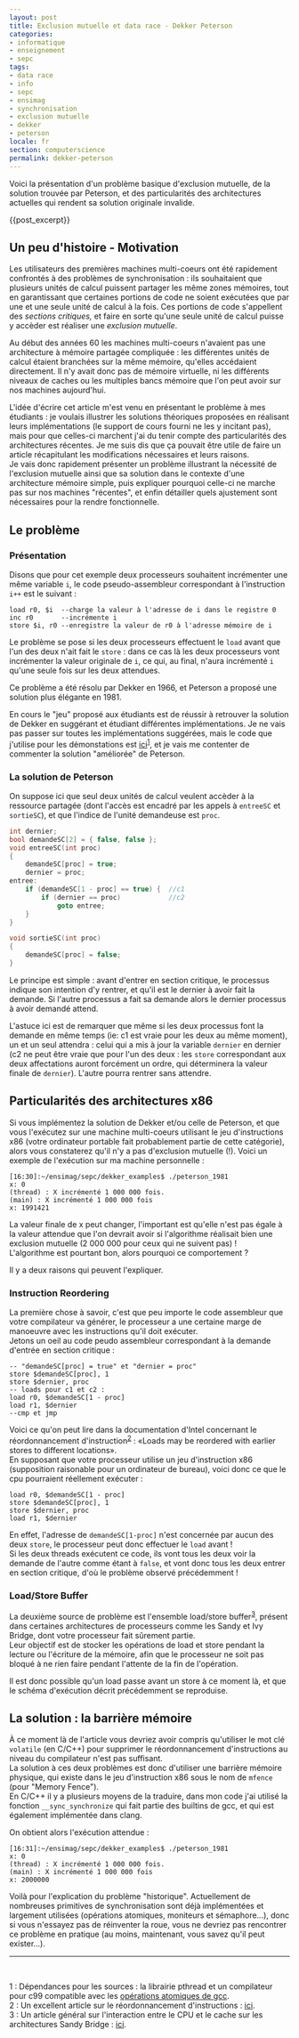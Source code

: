 ```yaml
---
layout: post
title: Exclusion mutuelle et data race - Dekker Peterson
categories:
- informatique
- enseignement
- sepc
tags:
- data race
- info
- sepc
- ensimag
- synchronisation
- exclusion mutuelle
- dekker
- peterson
locale: fr
section: computerscience
permalink: dekker-peterson
---
```


Voici la présentation d'un problème basique d'exclusion mutuelle, de la
solution trouvée par Peterson, et des particularités des architectures actuelles
qui rendent sa solution originale invalide.

{{post_excerpt}}

<h2>Un peu d'histoire - Motivation</h2>

Les utilisateurs des premières machines multi-coeurs ont été rapidement confrontés à des problèmes de synchronisation : ils souhaitaient que plusieurs unités de calcul puissent partager les même zones mémoires, tout en garantissant que certaines portions de code ne soient exécutées que par une et une seule unité de calcul à la fois. Ces portions de code s'appellent des <em>sections critiques,</em> et faire en sorte qu'une seule unité de calcul puisse y accèder est réaliser une <em>exclusion mutuelle</em>.


Au début des années 60 les machines multi-coeurs n'avaient pas une architecture à mémoire partagée compliquée : les différentes unités de calcul étaient branchées sur la même mémoire, qu'elles accédaient directement. Il n'y avait donc pas de mémoire virtuelle, ni les différents niveaux de caches ou les multiples bancs mémoire que l'on peut avoir sur nos machines aujourd'hui.


L'idée d'écrire cet article m'est venu en présentant le problème à mes étudiants : je voulais illustrer les solutions théoriques proposées en réalisant leurs implémentations (le support de cours fourni ne les y incitant pas), mais pour que celles-ci marchent j'ai du tenir compte des particularités des architectures récentes. Je me suis dis que ça pouvait être utile de faire un article récapitulant les modifications nécessaires et leurs raisons.<br />
Je vais donc rapidement présenter un problème illustrant la nécessité de l'exclusion mutuelle ainsi que sa solution dans le contexte d'une architecture mémoire simple, puis expliquer pourquoi celle-ci ne marche pas sur nos machines "récentes", et enfin détailler quels ajustement sont nécessaires pour la rendre fonctionnelle.


<h2>Le problème</h2>

<h3>Présentation</h3>


Disons que pour cet exemple deux processeurs souhaitent incrémenter une même variable <code>i</code>, le code pseudo-assembleur correspondant à l'instruction <code>i++</code> est le suivant :

```
load r0, $i  --charge la valeur à l'adresse de i dans le registre 0
inc r0       --incrémente i
store $i, r0 --enregistre la valeur de r0 à l'adresse mémoire de i
```



Le problème se pose si les deux processeurs effectuent le <code>load</code> avant que l'un des deux n'ait fait le <code>store</code> : dans ce cas là les deux processeurs vont incrémenter la valeur originale de <code>i</code>, ce qui, au final, n'aura incrémenté <code>i</code> qu'une seule fois sur les deux attendues.


Ce problème a été résolu par Dekker en 1966, et Peterson a proposé une solution plus élégante en 1981.


En cours le "jeu" proposé aux étudiants est de réussir à retrouver la solution de Dekker en suggérant et étudiant différentes implémentations. Je ne vais pas passer sur toutes les implémentations suggérées, mais le code que j'utilise pour les démonstations est <a title="archive dekker peterson" href="http://www.philippevirouleau.fr/upfiles/dekker_peterson.tgz">ici</a><sup><a title="dependencies dekker" href="#dep-dekker">1</a></sup>, et je vais me contenter de commenter la solution "améliorée" de Peterson.


<h3>La solution de Peterson</h3>

On suppose ici que seul deux unités de calcul veulent accèder à la ressource partagée (dont l'accès est encadré par les appels à <code>entreeSC</code> et <code>sortieSC</code>), et que l'indice de l'unité demandeuse est <code>proc</code>.

``` c
int dernier;
bool demandeSC[2] = { false, false };
void entreeSC(int proc)
{
    demandeSC[proc] = true;
    dernier = proc;
entree:
    if (demandeSC[1 - proc] == true) {  //c1
        if (dernier == proc)            //c2
            goto entree;
    }
}

void sortieSC(int proc)
{
    demandeSC[proc] = false;
}
```


Le principe est simple : avant d'entrer en section critique, le processus indique son intention d'y rentrer, et qu'il est le dernier à avoir fait la demande. Si l'autre processus a fait sa demande alors le dernier processus à avoir demandé attend.


L'astuce ici est de remarquer que même si les deux processus font la demande en même temps (ie: c1 est vraie pour les deux au même moment), un et un seul attendra : celui qui a mis à jour la variable <code>dernier</code> en dernier (c2 ne peut être vraie que pour l'un des deux : les <code>store</code> correspondant aux deux affectations auront forcément un ordre, qui déterminera la valeur finale de <code>dernier</code>). L'autre pourra rentrer sans attendre.


<h2>Particularités des architectures x86</h2>


Si vous implémentez la solution de Dekker et/ou celle de Peterson, et que vous l'exécutez sur une machine multi-coeurs utilisant le jeu d'instructions x86 (votre ordinateur portable fait probablement partie de cette catégorie), alors vous constaterez qu'il n'y a pas d'exclusion mutuelle (!). Voici un exemple de l'exécution sur ma machine personnelle :

```
[16:30]:~/ensimag/sepc/dekker_examples$ ./peterson_1981
x: 0
(thread) : X incrémenté 1 000 000 fois.
(main) : X incrémenté 1 000 000 fois
x: 1991421
```

La valeur finale de x peut changer, l'important est qu'elle n'est pas égale à la valeur attendue que l'on devrait avoir si l'algorithme réalisait bien une exclusion mutuelle (2 000 000 pour ceux qui ne suivent pas) !<br />
L'algorithme est pourtant bon, alors pourquoi ce comportement ?


Il y a deux raisons qui peuvent l'expliquer.

<h3>Instruction Reordering</h3>


La première chose à savoir, c'est que peu importe le code assembleur que votre compilateur va générer, le processeur a une certaine marge de manoeuvre avec les instructions qu'il doit exécuter.<br />
Jetons un oeil au code peudo assembleur correspondant à la demande d'entrée en section critique :

```
-- "demandeSC[proc] = true" et "dernier = proc"
store $demandeSC[proc], 1
store $dernier, proc
-- loads pour c1 et c2 :
load r0, $demandeSC[1 - proc]
load r1, $dernier
--cmp et jmp
```



Voici ce qu'on peut lire dans la documentation d'Intel concernant le réordonnancement d'instruction<sup><a title="article" href="#article-mfence">2</a></sup> : «Loads may be reordered with earlier stores to different locations».<br />
En supposant que votre processeur utilise un jeu d'instruction x86 (supposition raisonable pour un ordinateur de bureau), voici donc ce que le cpu pourraient réellement exécuter :

```
load r0, $demandeSC[1 - proc]
store $demandeSC[proc], 1
store $dernier, proc
load r1, $dernier
```


En effet, l'adresse de <code>demandeSC[1-proc]</code> n'est concernée par aucun des deux <code>store</code>, le processeur peut donc effectuer le <code>load</code> avant !<br />
Si les deux threads exécutent ce code, ils vont tous les deux voir la demande de l'autre comme étant à <code>false</code>, et vont donc tous les deux entrer en section critique, d'où le problème observé précédemment !


<h3>Load/Store Buffer</h3>

La deuxième source de problème est l'ensemble load/store buffer<sup><a title="article" href="#article-mfence">3</a></sup>, présent dans certaines architectures de processeurs comme les Sandy et Ivy Bridge, dont votre processeur fait sûrement partie.<br />
Leur objectif est de stocker les opérations de load et store pendant la lecture ou l'écriture de la mémoire, afin que le processeur ne soit pas bloqué à ne rien faire pendant l'attente de la fin de l'opération.


Il est donc possible qu'un load passe avant un store à ce moment là, et que le schéma d'exécution décrit précédemment se reproduise.


<h2>La solution : la barrière mémoire</h2>

À ce moment là de l'article vous devriez avoir compris qu'utiliser le mot clé <code>volatile</code> (en C/C++) pour supprimer le réordonnancement d'instructions au niveau du compilateur n'est pas suffisant.<br />
La solution à ces deux problèmes est donc d'utiliser une barrière mémoire physique, qui existe dans le jeu d'instruction x86 sous le nom de <code>mfence</code> (pour "Memory Fence").<br />
En C/C++ il y a plusieurs moyens de la traduire, dans mon code j'ai utilisé la fonction <code>__sync_synchronize</code> qui fait partie des builtins de gcc, et qui est également implémentée dans clang.


On obtient alors l'exécution attendue :

```
[16:31]:~/ensimag/sepc/dekker_examples$ ./peterson_1981
x: 0
(thread) : X incrémenté 1 000 000 fois.
(main) : X incrémenté 1 000 000 fois
x: 2000000
```


Voilà pour l'explication du problème "historique". Actuellement de nombreuses primitives de synchronisation sont déjà implémentées et largement utilisées (opérations atomiques, moniteurs et sémaphore...), donc si vous n'essayez pas de réinventer la roue, vous ne devriez pas rencontrer ce problème en pratique (au moins, maintenant, vous savez qu'il peut exister...).


<hr>
<a id="dep-dekker"></a><br />
<a id="article-mfence"></a>
<p class="toto">
1 : Dépendances pour les sources : la librairie pthread et un compilateur pour c99 compatible avec les <a href="http://gcc.gnu.org/onlinedocs/gcc-4.8.2/gcc/_005f_005fsync-Builtins.html#_005f_005fsync-Builtins">opérations atomiques de gcc</a>.<br />
2 : Un excellent article sur le réordonnancement d'instructions : <a href="http://bartoszmilewski.com/2008/11/05/who-ordered-memory-fences-on-an-x86/" target="_blank">ici</a>.<br />
3 : Un article général sur l'interaction entre le CPU et le cache sur les architectures Sandy Bridge : <a href="http://mechanical-sympathy.blogspot.fr/2013/02/cpu-cache-flushing-fallacy.html" target="_blank">ici</a>.


